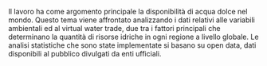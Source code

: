 Il lavoro ha come argomento principale la disponibilità di acqua dolce nel mondo. Questo
tema viene affrontato analizzando i dati relativi alle variabili ambientali ed al virtual water
trade, due tra i fattori principali che determinano la quantità di risorse idriche in ogni
regione a livello globale. Le analisi statistiche che sono state implementate si basano su
open data, dati disponibili al pubblico divulgati da enti ufficiali.

